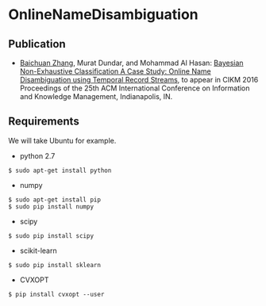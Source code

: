 # OnlineNameDisambiguation

## Publication

* [Baichuan Zhang](https://www.linkedin.com/in/baichuan-zhang-7649004a), Murat Dundar, and Mohammad Al Hasan: [Bayesian Non-Exhaustive Classification A Case Study: Online Name Disambiguation using Temporal Record Streams](http://arxiv.org/abs/1607.05746), to appear in CIKM 2016 Proceedings of the 25th ACM International Conference on Information and Knowledge Management, Indianapolis, IN. 

## Requirements

We will take Ubuntu for example.

* python 2.7
```
$ sudo apt-get install python
```
* numpy
```
$ sudo apt-get install pip
$ sudo pip install numpy
```
* scipy
```
$ sudo pip install scipy
```
* scikit-learn
```
$ sudo pip install sklearn
```
* CVXOPT
```
$ pip install cvxopt --user
```
